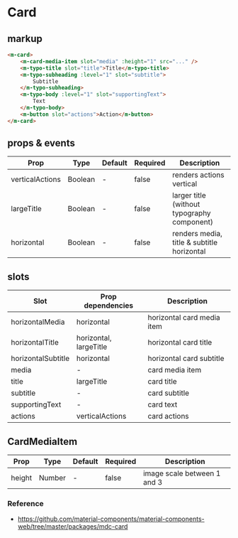 # Card

## markup

```html
<m-card>
    <m-card-media-item slot="media" :height="1" src="..." />
    <m-typo-title slot="title">Title</m-typo-title>
    <m-typo-subheading :level="1" slot="subtitle">
        Subtitle
    </m-typo-subheading>
    <m-typo-body :level="1" slot="supportingText">
        Text
    </m-typo-body>
    <m-button slot="actions">Action</m-button>
</m-card>
```

## props & events
| Prop | Type | Default | Required | Description |
|------|------|---------|----------|-------------|
| verticalActions | Boolean | - | false | renders actions vertical |
| largeTitle | Boolean | - | false | larger title (without typography component)| 
| horizontal | Boolean | -| false | renders media, title & subtitle horizontal

## slots
| Slot | Prop dependencies | Description |
|------|-------------------|-------------|
| horizontalMedia | horizontal | horizontal card media item |
| horizontalTitle | horizontal, largeTitle | horizontal card title |
| horizontalSubtitle | horizontal | horizontal card subtitle |
| media | - | card media item |
| title | largeTitle | card title |
| subtitle | - | card subtitle |
| supportingText | - | card text |
| actions | verticalActions | card actions

## CardMediaItem
| Prop | Type | Default | Required | Description |
|------|------|---------|----------|-------------|
| height | Number | - | false | image scale between 1 and 3


### Reference
- https://github.com/material-components/material-components-web/tree/master/packages/mdc-card
